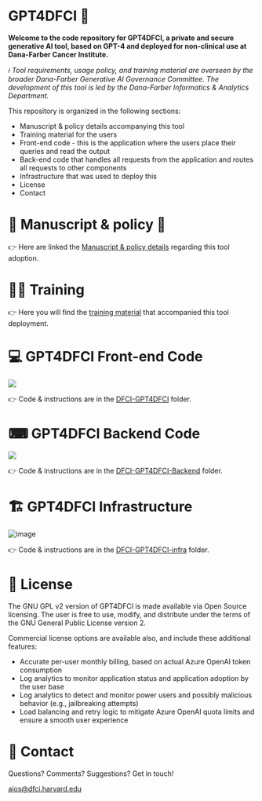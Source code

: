 # GPT4DFCI 🤖

**Welcome to the code repository for GPT4DFCI, a private and secure generative AI tool, based on GPT-4 and deployed for non-clinical use at Dana-Farber Cancer Institute.**

*ℹ️ Tool requirements, usage policy, and training material are overseen by the broader Dana-Farber Generative AI Governance Committee. The development of this tool is led by the Dana-Farber Informatics & Analytics Department.*

This repository is organized in the following sections:

- Manuscript & policy details accompanying this tool
- Training material for the users
- Front-end code - this is the application where the users place their queries and read the output
- Back-end code that handles all requests from the application and routes all requests to other components
- Infrastructure that was used to deploy this
- License
- Contact

# 📜 Manuscript & policy 📄

👉 Here are linked the [Manuscript & policy details](https://ai.nejm.org/stoken/default+domain/MBGFT6KIUT9AYKQNJB5Q/full?redirectUri=/doi/full/10.1056/AIcs2300191) regarding this tool adoption.

# 🧑‍🎓 Training

👉 Here you will find the [training material](./GPT4DFCI%20User%20Technical%20Training/) that accompanied this tool deployment.

# 💻 GPT4DFCI Front-end Code

<img src="https://github.com/Dana-Farber-AIOS/GPT4DFCI/assets/25375373/3400b3cf-9faf-4fce-8c22-3dff0cb5313e"/>

👉 Code & instructions are in the [DFCI-GPT4DFCI](./DFCI-GPT4DFCI) folder.

# ⌨ GPT4DFCI Backend Code

<img src="https://github.com/Dana-Farber-AIOS/GPT4DFCI/assets/25375373/2fd2777c-27ba-4821-9c85-b81146da872d"/>

👉 Code & instructions are in the [DFCI-GPT4DFCI-Backend](./DFCI-GPT4DFCI-Backend) folder.

# 🏗️ GPT4DFCI Infrastructure

![image](https://github.com/Dana-Farber-AIOS/GPT4DFCI/assets/25375373/413e1af9-576f-44a8-9cc4-1fffb53d7c2c)

👉 Code & instructions are in the [DFCI-GPT4DFCI-infra](./DFCI-GPT4DFCI-infra) folder.

# 🎫 License

The GNU GPL v2 version of GPT4DFCI is made available via Open Source licensing. The user is free to use, modify, and distribute under the terms of the GNU General Public License version 2.

Commercial license options are available also, and include these additional features:
- Accurate per-user monthly billing, based on actual Azure OpenAI token consumption
- Log analytics to monitor application status and application adoption by the user base
- Log analytics to detect and monitor power users and possibly malicious behavior (e.g., jailbreaking attempts)
- Load balancing and retry logic to mitigate Azure OpenAI quota limits and ensure a smooth user experience 

# 📧 Contact

Questions? Comments? Suggestions? Get in touch!

aios@dfci.harvard.edu
